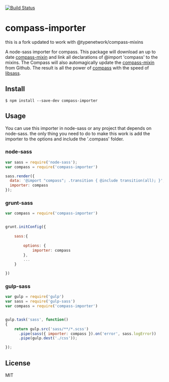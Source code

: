 [![Build Status](https://travis-ci.org/haithembelhaj/compass-importer.svg)](https://travis-ci.org/haithembelhaj/compass-importer)
# compass-importer

this is a fork updated to work with @typenetwork/compass-mixins

A node-sass importer for compass. 
This package will download an up to date [compass-mixin](https://github.com/Igosuki/compass-mixins) and link all declarations of @import 'compass' to the mixins.
The Compass will also automagically update the [compass-mixin](https://github.com/Igosuki/compass-mixins) from Github.
The result is all the power of [compass](http://compass-style.org/) with the speed of [libsass](http://libsass.org/).

## Install

```
$ npm install --save-dev compass-importer
```


## Usage

You can use this importer in node-sass or any project that depends on node-sass.
the only thing you need to do to make this work is add the importer to the options and include the '.compass' folder.
 
### node-sass

```js
var sass = require('node-sass');
var compass = require('compass-importer')

sass.render({
  data: '@import "compass"; .transition { @include transition(all); }',
  importer: compass
});

```

### grunt-sass


```js
var compass = require('compass-importer')


grunt.initConfig({
    
    sass:{
       
        options: {
            importer: compass
        },
        ...        
    }

})
```

### gulp-sass


```js
var gulp = require('gulp')
var sass = require('gulp-sass')
var compass = require('compass-importer')


gulp.task('sass', function()
{
    return gulp.src('sass/**/*.scss')
      .pipe(sass({ importer: compass }).on('error', sass.logError))
      .pipe(gulp.dest('./css'));

});
```


## License

MIT
